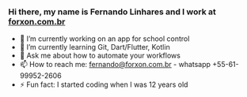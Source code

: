 ### Hi there, my name is Fernando Linhares and I work at [forxon.com.br](https://forxon.com.br)

<!--
**falinhares/falinhares** is a ✨ _special_ ✨ repository because its `README.md` (this file) appears on your GitHub profile.

Here are some ideas to get you started:-->

- 🔭 I’m currently working on an app for school control
- 🌱 I’m currently learning Git, Dart/Flutter, Kotlin
- 💬 Ask me about how to automate your workflows
- 📫 How to reach me: fernando@forxon.com.br - whatsapp +55-61-99952-2606
- ⚡ Fun fact: I started coding when I was 12 years old
